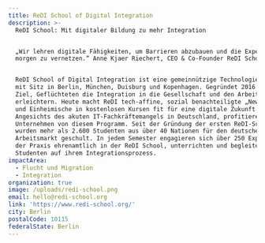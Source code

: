 ```yaml
---
title: ReDI School of Digital Integration
description: >-
  ReDI School: Mit digitaler Bildung zu mehr Integration


  „Wir lehren digitale Fähigkeiten, um Barrieren abzubauen und die Experten von
  morgen zu vernetzen.“ Anne Kjaer Riechert, CEO & Co-Founder ReDI School 


  ReDI School of Digital Integration ist eine gemeinnützige Technologie-Schule
  mit Sitz in Berlin, München, Duisburg und Kopenhagen. Gegründet 2016 mit dem
  Ziel, Geflüchteten die Integration in die Gesellschaft und den Arbeitsmarkt zu
  erleichtern. Heute macht ReDI tech-affine, sozial benachteiligte „Newcomer“
  und Einheimische in kostenlosen Kursen fit für eine digitale Zukunft.
  Angesichts des akuten IT-Fachkräftemangels in Deutschland, profitieren auch
  Unternehmen von diesem Programm. Seit der Gründung der ersten ReDI-School
  wurden mehr als 2.600 Studenten aus über 40 Nationen für den deutschen
  Arbeitsmarkt geschult. In jedem Semester engagieren sich über 250 Experten aus
  der Praxis ehrenamtlich in der ReDI School, unterrichten und begleiten die
  Studenten auf ihrem Integrationsprozess. 
impactArea:
  - Flucht und Migration
  - Integration
organization: true
image: /uploads/redi-school.png
email: hello@redi-school.org
link: 'https://www.redi-school.org/'
city: Berlin
postalCode: 10115
federalState: Berlin
---
```

